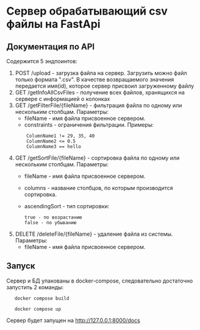 # Сервер обрабатывающий csv файлы на FastApi


## Документация по API

Содержится 5 эндпоинтов:

1) POST /upload - загрузка файла на сервер. Загрузить можно файл 
только формата ".csv". В качестве возвращаемого значения передается
имя(id), которое сервер присвоил загруженному файлу
2) GET /getInfoAllCsvFiles - получение всех файлов, хранящихся на сервере 
с информацией о колонках
3) GET /getFilterFile/{fileName} - фильтрация файла по одному или нескольким
столбцам. Параметры:
   - fileName - имя файла присвоенное сервером.
   - constraints - ограничения фильтрации. Примеры:
    ```       
        ColumnName1 != 29, 35, 40
        ColumnName2 <= 0.5
        ColumnName3 == hello
    ``` 
4) GET /getSortFile/{fileName} - сортировка файла по одному или нескольким
столбцам. Параметры:
    - fileName - имя файла присвоенное сервером.
    - columns - название столбцов, по которым производится сортировка.
    - ascendingSort - тип сортировки:
            
          true - по возрастанию
          false - по убыванию
5) DELETE /deleteFile/{fileName} - удаление файла из системы. Параметры:
    - fileName - имя файла присвоенное сервером.

## Запуск

Сервер и БД упакованы в docker-compose, следовательно достаточно запустить 2 команды:
```
   docker compose build
```

```
   docker compose up 
```

Сервер будет запущен на http://127.0.0.1:8000/docs